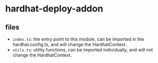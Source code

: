# hardhat-deploy-addon

## files

- `index.ts`: the entry point to this module, can be imported in the hardhat.config.ts, and will change the HardhatContext.
- `utils.ts`: utility functions, can be imported individually, and will not change the HardhatContext.
